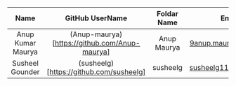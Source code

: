 |        Name        | GitHub UserName                                                |             Foldar Name                |           Email Id            |
| :----------------: | :------------------------------------------------------------: | :------------------------------------: | :---------------------------: |
|  Anup Kumar Maurya |    (Anup-maurya)[https://github.com/Anup-maurya]               |             Anup Maurya                |    9anup.maurya@gmail.com     |
|  Susheel Gounder |    (susheelg)[https://github.com/susheelg]               |         susheelg                    |    susheelg1107@gmail.com     |